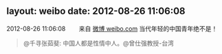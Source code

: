 layout: weibo
date: 2012-08-26 11:06:08
---
2012-08-26 11:06:08  &nbsp;&nbsp;&nbsp;&nbsp;&nbsp;&nbsp; 来自 <a href="http://weibo.com/" rel="nofollow">微博 weibo.com</a>
当代年轻的中国青年绝不是！
>  @千寻张茹斐: 中国人都是性情中人。@曾仕强教授-台湾 ​​​
